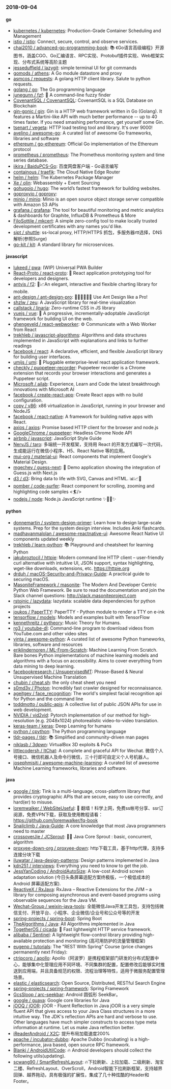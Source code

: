 ### 2018-09-04

#### go
* [kubernetes / kubernetes](https://github.com/kubernetes/kubernetes): Production-Grade Container Scheduling and Management
* [istio / istio](https://github.com/istio/istio): Connect, secure, control, and observe services.
* [chai2010 / advanced-go-programming-book](https://github.com/chai2010/advanced-go-programming-book): 📚 《Go语言高级编程》开源图书，涵盖CGO、Go汇编语言、RPC实现、Protobuf插件实现、Web框架实现、分布式系统等高阶主题
* [jesseduffield / lazygit](https://github.com/jesseduffield/lazygit): simple terminal UI for git commands
* [gomods / athens](https://github.com/gomods/athens): A Go module datastore and proxy
* [asmcos / requests](https://github.com/asmcos/requests): A golang HTTP client library. Salute to python requests.
* [golang / go](https://github.com/golang/go): The Go programming language
* [junegunn / fzf](https://github.com/junegunn/fzf): 🌸 A command-line fuzzy finder
* [CovenantSQL / CovenantSQL](https://github.com/CovenantSQL/CovenantSQL): CovenantSQL is a SQL Database on Blockchain
* [gin-gonic / gin](https://github.com/gin-gonic/gin): Gin is a HTTP web framework written in Go (Golang). It features a Martini-like API with much better performance -- up to 40 times faster. If you need smashing performance, get yourself some Gin.
* [tsenart / vegeta](https://github.com/tsenart/vegeta): HTTP load testing tool and library. It's over 9000!
* [avelino / awesome-go](https://github.com/avelino/awesome-go): A curated list of awesome Go frameworks, libraries and software
* [ethereum / go-ethereum](https://github.com/ethereum/go-ethereum): Official Go implementation of the Ethereum protocol
* [prometheus / prometheus](https://github.com/prometheus/prometheus): The Prometheus monitoring system and time series database.
* [iikira / BaiduPCS-Go](https://github.com/iikira/BaiduPCS-Go): 百度网盘客户端 - Go语言编写
* [containous / traefik](https://github.com/containous/traefik): The Cloud Native Edge Router
* [helm / helm](https://github.com/helm/helm): The Kubernetes Package Manager
* [Xe / olin](https://github.com/Xe/olin): Webassembly + Event Sourcing
* [gohugoio / hugo](https://github.com/gohugoio/hugo): The world’s fastest framework for building websites.
* [goproxyio / goproxy](https://github.com/goproxyio/goproxy): 
* [minio / minio](https://github.com/minio/minio): Minio is an open source object storage server compatible with Amazon S3 APIs
* [grafana / grafana](https://github.com/grafana/grafana): The tool for beautiful monitoring and metric analytics & dashboards for Graphite, InfluxDB & Prometheus & More
* [FiloSottile / mkcert](https://github.com/FiloSottile/mkcert): A simple zero-config tool to make locally trusted development certificates with any names you'd like.
* [sipt / shuttle](https://github.com/sipt/shuttle): ss-local proxy, HTTP/HTTPS 抓包，多服务器rtt选择，DNS解析(参照Surge)
* [go-kit / kit](https://github.com/go-kit/kit): A standard library for microservices.

#### javascript
* [lukeed / pwa](https://github.com/lukeed/pwa): (WIP) Universal PWA Builder
* [React-Proto / react-proto](https://github.com/React-Proto/react-proto): 🎨 React application prototyping tool for developers and designers.
* [antvis / f2](https://github.com/antvis/f2): 📱📈An elegant, interactive and flexible charting library for mobile.
* [ant-design / ant-design-pro](https://github.com/ant-design/ant-design-pro): 👨🏻‍💻👩🏻‍💻 Use Ant Design like a Pro!
* [shzlw / zeu](https://github.com/shzlw/zeu): A JavaScript library for real-time visualization
* [callstack / linaria](https://github.com/callstack/linaria): Zero-runtime CSS in JS library
* [vuejs / vue](https://github.com/vuejs/vue): 🖖 A progressive, incrementally-adoptable JavaScript framework for building UI on the web.
* [ghengeveld / react-webworker](https://github.com/ghengeveld/react-webworker): ⚙️ Communicate with a Web Worker from React
* [trekhleb / javascript-algorithms](https://github.com/trekhleb/javascript-algorithms): Algorithms and data structures implemented in JavaScript with explanations and links to further readings
* [facebook / react](https://github.com/facebook/react): A declarative, efficient, and flexible JavaScript library for building user interfaces.
* [umijs / umi](https://github.com/umijs/umi): 🌋 Pluggable enterprise-level react application framework.
* [checkly / puppeteer-recorder](https://github.com/checkly/puppeteer-recorder): Puppeteer recorder is a Chrome extension that records your browser interactions and generates a Puppeteer script.
* [Microsoft / ailab](https://github.com/Microsoft/ailab): Experience, Learn and Code the latest breakthrough innovations with Microsoft AI
* [facebook / create-react-app](https://github.com/facebook/create-react-app): Create React apps with no build configuration.
* [copy / v86](https://github.com/copy/v86): x86 virtualization in JavaScript, running in your browser and NodeJS
* [facebook / react-native](https://github.com/facebook/react-native): A framework for building native apps with React.
* [axios / axios](https://github.com/axios/axios): Promise based HTTP client for the browser and node.js
* [GoogleChrome / puppeteer](https://github.com/GoogleChrome/puppeteer): Headless Chrome Node API
* [airbnb / javascript](https://github.com/airbnb/javascript): JavaScript Style Guide
* [NervJS / taro](https://github.com/NervJS/taro): 多端统一开发框架，支持用 React 的开发方式编写一次代码，生成能运行在微信小程序、H5、React Native 等的应用。
* [mui-org / material-ui](https://github.com/mui-org/material-ui): React components that implement Google's Material Design.
* [mgechev / guess-next](https://github.com/mgechev/guess-next): 🔮 Demo application showing the integration of Guess.js with Next.js
* [d3 / d3](https://github.com/d3/d3): Bring data to life with SVG, Canvas and HTML. 📊📈🎉
* [pomber / code-surfer](https://github.com/pomber/code-surfer): React component for scrolling, zooming and highlighting code samples <🏄/>
* [nodejs / node](https://github.com/nodejs/node): Node.js JavaScript runtime ✨🐢🚀✨

#### python
* [donnemartin / system-design-primer](https://github.com/donnemartin/system-design-primer): Learn how to design large-scale systems. Prep for the system design interview. Includes Anki flashcards.
* [madhavanmalolan / awesome-reactnative-ui](https://github.com/madhavanmalolan/awesome-reactnative-ui): Awesome React Native UI components updated weekly
* [trekhleb / learn-python](https://github.com/trekhleb/learn-python): 📚 Playground and cheatsheet for learning Python
* [jakubroztocil / httpie](https://github.com/jakubroztocil/httpie): Modern command line HTTP client – user-friendly curl alternative with intuitive UI, JSON support, syntax highlighting, wget-like downloads, extensions, etc. https://httpie.org
* [drduh / macOS-Security-and-Privacy-Guide](https://github.com/drduh/macOS-Security-and-Privacy-Guide): A practical guide to securing macOS.
* [MasoniteFramework / masonite](https://github.com/MasoniteFramework/masonite): The Modern And Developer Centric Python Web Framework. Be sure to read the documentation and join the Slack channel questions: http://slack.masoniteproject.com
* [rstojnic / lazydata](https://github.com/rstojnic/lazydata): lazydata: scalable data dependencies for python projects
* [joukos / PaperTTY](https://github.com/joukos/PaperTTY): PaperTTY - Python module to render a TTY on e-ink
* [tensorflow / models](https://github.com/tensorflow/models): Models and examples built with TensorFlow
* [kennethreitz / pytheory](https://github.com/kennethreitz/pytheory): Music Theory for Humans.
* [rg3 / youtube-dl](https://github.com/rg3/youtube-dl): Command-line program to download videos from YouTube.com and other video sites
* [vinta / awesome-python](https://github.com/vinta/awesome-python): A curated list of awesome Python frameworks, libraries, software and resources
* [eriklindernoren / ML-From-Scratch](https://github.com/eriklindernoren/ML-From-Scratch): Machine Learning From Scratch. Bare bones Python implementations of machine learning models and algorithms with a focus on accessibility. Aims to cover everything from data mining to deep learning.
* [facebookresearch / UnsupervisedMT](https://github.com/facebookresearch/UnsupervisedMT): Phrase-Based & Neural Unsupervised Machine Translation
* [chubin / cheat.sh](https://github.com/chubin/cheat.sh): the only cheat sheet you need
* [s0md3v / Photon](https://github.com/s0md3v/Photon): Incredibly fast crawler designed for reconnaissance.
* [ageitgey / face_recognition](https://github.com/ageitgey/face_recognition): The world's simplest facial recognition api for Python and the command line
* [toddmotto / public-apis](https://github.com/toddmotto/public-apis): A collective list of public JSON APIs for use in web development.
* [NVIDIA / vid2vid](https://github.com/NVIDIA/vid2vid): Pytorch implementation of our method for high-resolution (e.g. 2048x1024) photorealistic video-to-video translation.
* [keras-team / keras](https://github.com/keras-team/keras): Deep Learning for humans
* [python / cpython](https://github.com/python/cpython): The Python programming language
* [tldr-pages / tldr](https://github.com/tldr-pages/tldr): 📚 Simplified and community-driven man pages
* [niklasb / 3dpwn](https://github.com/niklasb/3dpwn): VirtualBox 3D exploits & PoCs
* [littlecodersh / ItChat](https://github.com/littlecodersh/ItChat): A complete and graceful API for Wechat. 微信个人号接口、微信机器人及命令行微信，三十行即可自定义个人号机器人。
* [josephmisiti / awesome-machine-learning](https://github.com/josephmisiti/awesome-machine-learning): A curated list of awesome Machine Learning frameworks, libraries and software.

#### java
* [google / tink](https://github.com/google/tink): Tink is a multi-language, cross-platform library that provides cryptographic APIs that are secure, easy to use correctly, and hard(er) to misuse.
* [loremwalker / WebSiteUseful](https://github.com/loremwalker/WebSiteUseful): 🍅 翻墙！科学上网，免费ss帐号分享、ssr订阅源，免费VPN下载，获取及使用教程请看：https://github.com/loremwalker/fq-book
* [Snailclimb / Java-Guide](https://github.com/Snailclimb/Java-Guide): A core knowledge that most Java programmers need to master
* [crossoverJie / JCSprout](https://github.com/crossoverJie/JCSprout): 👨‍🎓 Java Core Sprout : basic, concurrent, algorithm
* [proxyee-down-org / proxyee-down](https://github.com/proxyee-down-org/proxyee-down): http下载工具，基于http代理，支持多连接分块下载
* [iluwatar / java-design-patterns](https://github.com/iluwatar/java-design-patterns): Design patterns implemented in Java
* [kdn251 / interviews](https://github.com/kdn251/interviews): Everything you need to know to get the job.
* [JessYanCoding / AndroidAutoSize](https://github.com/JessYanCoding/AndroidAutoSize): A low-cost Android screen adaptation solution (今日头条屏幕适配方案终极版，一个极低成本的 Android 屏幕适配方案).
* [ReactiveX / RxJava](https://github.com/ReactiveX/RxJava): RxJava – Reactive Extensions for the JVM – a library for composing asynchronous and event-based programs using observable sequences for the Java VM.
* [Wechat-Group / weixin-java-tools](https://github.com/Wechat-Group/weixin-java-tools): 全能微信Java开发工具包，支持包括微信支付、开放平台、小程序、企业微信/企业号和公众号等的开发
* [spring-projects / spring-boot](https://github.com/spring-projects/spring-boot): Spring Boot
* [TheAlgorithms / Java](https://github.com/TheAlgorithms/Java): All Algorithms implemented in Java
* [TogetherOS / cicada](https://github.com/TogetherOS/cicada): 🚀 Fast lightweight HTTP service framework.
* [alibaba / Sentinel](https://github.com/alibaba/Sentinel): A lightweight flow-control library providing high-available protection and monitoring (高可用防护的流量管理框架)
* [eugenp / tutorials](https://github.com/eugenp/tutorials): The "REST With Spring" Course (price changes permanently next Friday):
* [ctripcorp / apollo](https://github.com/ctripcorp/apollo): Apollo（阿波罗）是携程框架部门研发的分布式配置中心，能够集中化管理应用不同环境、不同集群的配置，配置修改后能够实时推送到应用端，并且具备规范的权限、流程治理等特性，适用于微服务配置管理场景。
* [elastic / elasticsearch](https://github.com/elastic/elasticsearch): Open Source, Distributed, RESTful Search Engine
* [spring-projects / spring-framework](https://github.com/spring-projects/spring-framework): Spring Framework
* [GcsSloop / arc-seekbar](https://github.com/GcsSloop/arc-seekbar): Android 圆弧形 SeekBar。
* [google / guava](https://github.com/google/guava): Google core libraries for Java
* [jOOQ / jOOR](https://github.com/jOOQ/jOOR): jOOR - Fluent Reflection in Java jOOR is a very simple fluent API that gives access to your Java Class structures in a more intuitive way. The JDK's reflection APIs are hard and verbose to use. Other languages have much simpler constructs to access type meta information at runtime. Let us make Java reflection better.
* [iReaderAndroid / X2C](https://github.com/iReaderAndroid/X2C): 提升布局加载速度200%
* [apache / incubator-dubbo](https://github.com/apache/incubator-dubbo): Apache Dubbo (incubating) is a high-performance, java based, open source RPC framework.
* [Blankj / AndroidUtilCode](https://github.com/Blankj/AndroidUtilCode): 🔥 Android developers should collect the following utils(updating).
* [scwang90 / SmartRefreshLayout](https://github.com/scwang90/SmartRefreshLayout): 🔥下拉刷新、上拉加载、二级刷新、淘宝二楼、RefreshLayout、OverScroll，Android智能下拉刷新框架，支持越界回弹、越界拖动，具有极强的扩展性，集成了几十种炫酷的Header和 Footer。
